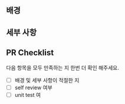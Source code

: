 ## 배경

## 세부 사항

## PR Checklist

다음 항목을 모두 만족하는 지 한번 더 확인 해주세요.
- [ ] 배경 및 세부 사항이 적절한 지
- [ ] self review 여부
- [ ] unit test 여
